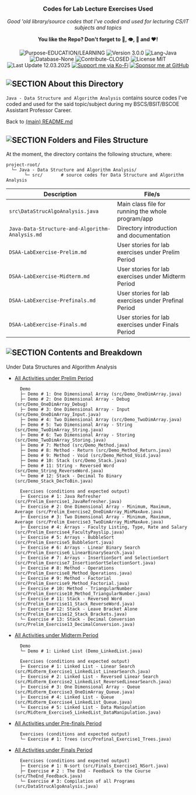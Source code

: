 <!-- <p align="center"><img src="/md_assets/octocat.gif" alt="Logo" width="130" height="130"></p> -->
<h3 align="center">Codes for Lab Lecture Exercises Used</h3>
<p align="center"><em>Good 'old library/source codes that I've coded and used for lecturing CS/IT subjects and topics</em></p>
<p align="center"><strong>You like the Repo? Don't forget to 🌟, 👁️, 🔱 and ❤️!</strong></p>
<p align="center">
   <img src="https://img.shields.io/badge/Purpose-EDUCATION/LEARNING-%2300416a?logoColor=white&labelColor=%2300416a&color=%2324292e&textColor=white" alt="Purpose-EDUCATION/LEARNING">
   <img src="https://img.shields.io/badge/Version-3.0.0-%2300416a?logoColor=white&labelColor=%2300416a&color=%2324292e&textColor=white" alt="Version 3.0.0">
   <img src="https://img.shields.io/badge/Lang-Java-%2300416a?logoColor=white&labelColor=%2300416a&color=%2324292e&textColor=white" alt="Lang-Java">
   <img src="https://img.shields.io/badge/Database-None-%2300416a?logoColor=white&labelColor=%2300416a&color=%2324292e&textColor=white" alt="Database-None">
   <img src="https://img.shields.io/badge/Contribute-CLOSED-%2300416a?logoColor=white&labelColor=%2300416a&color=%2324292e&textColor=white" alt="Contribute-CLOSED">
   <img src="https://img.shields.io/badge/License-MIT-%2300416a?logoColor=white&labelColor=%2300416a&color=%2324292e&textColor=white" alt="License MIT">
   <img src="https://img.shields.io/badge/Last%20Update-12.03.2025-%2300416a?logoColor=white&labelColor=%2300416a&color=%2324292e&textColor=white" alt="Last Update 12.03.2025">
   <a href="https://ko-fi.com/thenocturnaldevgypsy"><img src="https://img.shields.io/badge/Support%20me%20via%20Ko--Fi-%2300416a?logo=ko-fi&logoColor=white&color=%2300416a&textColor=white" alt="Support me via Ko-Fi"></a>
<a href="https://github.com/sponsors/thenocturnaldevgypsy"><img src="https://custom-icon-badges.demolab.com/badge/Sponsor%20me%20at%20GitHub-%2300416a?logo=heart&logoColor=white&color=%2300416a&textColor=white" alt="Sponsor me at GitHub"></a>
</p>

## ![SECTION About this Directory](https://custom-icon-badges.demolab.com/badge/-About%20this%20Directory-2471AE?logo=repo&logoColor=white&labelColor=2471AE)

`Java - Data Structure and Algorithm Analysis` contains source codes I've coded and used for the said topic/subject during my BSCS/BSIT/BSCOE Assistant Professor Career.

Back to [(main) README.md](../README.md)

## ![SECTION Folders and Files Structure](https://custom-icon-badges.demolab.com/badge/-Folders%20and%20Files%20Structure-2471AE?logo=file-submodule&logoColor=white&labelColor=2471AE)

At the moment, the directory contains the following structure, where:
```
project-root/
  └─ Java - Data Structure and Algorithm Analysis/
       └─ src/       # source codes for Data Structure and Algorithm Analysis
```

| Description | File/s |
| ------------- | ------------- |
| `src\DataStrucAlgoAnalysis.java` | Main class file for running the whole program/app |
| `Java-Data-Structure-and-Algorithm-Analysis.md` | Directory introduction and documentation |
| `DSAA-LabExercise-Prelim.md` | User stories for lab exercises under Prelim Period |
| `DSAA-LabExercise-Midterm.md` | User stories for lab exercises under Midterm Period |
| `DSAA-LabExercise-Prefinals.md` | User stories for lab exercises under Prefinal Period |
| `DSAA-LabExercise-Finals.md` | User stories for lab exercises under Finals Period |

## ![SECTION Contents and Breakdown](https://custom-icon-badges.demolab.com/badge/-Contents%20and%20Breakdown-2471AE?logo=book&logoColor=white&labelColor=2471AE)
Under Data Structures and Algorithm Analysis
- [All Activities under Prelim Period](DSAA-LabExercise-Prelim.md)
  ```
    Demo
    ├─ Demo # 1: One Dimensional Array (src/Demo_OneDimArray.java)
    ├─ Demo # 2: One Dimensional Array - Debug (src/Demo_OneDimArray_Debug)
    ├─ Demo # 3: One Dimensional Array - Input (src/Demo_OneDimArray_Input.java)
    ├─ Demo # 4: Two Dimensional Array (src/Demo_TwoDimArray.java)
    ├─ Demo # 5: Two Dimensional Array - String (src/Demo_TwoDimArray_String.java)
    ├─ Demo # 6: Two Dimensional Array - Storing (src/Demo_TwoDimArray_Storing.java)
    ├─ Demo # 7: Method (src/Demo_Method.java)
    ├─ Demo # 8: Method - Return (src/Demo_Method_Return.java)
    ├─ Demo # 9: Method - Void (src/Demo_Method_Void.java)
    ├─ Demo # 10: Stack (src/Demo_Stack.java)
    ├─ Demo # 11: String - Reversed Word (src/Demo_String_ReverseWord.java)
    └─ Demo # 12: Stack - Decimal To Binary (src/Demo_Stack_DecToBin.java)

    Exercises (conditions and expected output)
    ├─ Exercise # 1: Java Refresher (src/Prelim_Exercise1_JavaRefresher.java)
    ├─ Exercise # 2: One Dimensional Array - Minimum, Maximum, Average (src/Prelim_Exercise2_OneDimArray_MinMaxAve.java)
    ├─ Exercise # 3: Two Dimensional Array - Minimum, Maximum, Average (src/Prelim_Exercise3_TwoDimArray_MinMaxAve.java)
    ├─ Exercise # 4: Arrays - Faculty Listing, Type, Rate and Salary (src/Prelim_Exercise4_FacultyPayslip.java)
    ├─ Exercise # 5: Arrays - BubbleSort (src/Prelim_Exercise5_BubbleSort.java)
    ├─ Exercise # 6: Arrays - Linear Binary Search (src/Prelim_Exercise6_LinearBinarySearch.java)
    ├─ Exercise # 7: Arrays - InsertionSort and SelectionSort (src/Prelim_Exercise7_InsertionSortSelectionSort.java)
    ├─ Exercise # 8: Method - Operations (src/Prelim_Exercise8_Method_Operations.java)
    ├─ Exercise # 9: Method - Factorial (src/Prelim_Exercise9_Method_Factorial.java)
    ├─ Exercise # 10: Method - TriangularNumber (src/Prelim_Exercise10_Method_TriangularNumber.java)
    ├─ Exercise # 11: Stack - Reversed Word (src/Prelim_Exercise11_Stack_ReverseWord.java)
    ├─ Exercise # 12: Stack - Leave Bracket Alone (src/Prelim_Exercise12_Stack_Brackets.java)
    └─ Exercise # 13: Stack - Decimal Conversion (src/Prelim_Exercise13_DecimalConversion.java)
  ```
- [All Activities under Midterm Period](DSAA-LabExercise-Midterm.md)
  ```
    Demo
    └─ Demo # 1: Linked List (Demo_LinkedList.java)

    Exercises (conditions and expected output)
    ├─ Exercise # 1: Linked List - Linear Search (src/Midterm_Exercise1_LinkedList_LinearSearch.java)
    ├─ Exercise # 2: Linked List - Reversed Linear Search (src/Midterm_Exercise2_LinkedList_ReversedLinearSearch.java)
    ├─ Exercise # 3: One Dimensional Array - Queue (src/Midterm_Exercise3_OneDimArray_Queue.java)
    ├─ Exercise # 4: Linked List - Queue (src/Midterm_Exercise4_LinkedList_Queue.java)
    └─ Exercise # 5: Linked List - Data Manipulation (src/Midterm_Exercise5_LinkedList_DataManipulation.java)
  ```
- [All Activities under Pre-finals Period](DSAA-LabExercise-Prefinals.md)
  ```
    Exercises (conditions and expected output)
    └─ Exercise # 1: Trees (src/Prefinal_Exercise1_Trees.java)
  ```
- [All Activities under Finals Period](DSAA-LabExercise-Finals.md)
  ```
    Exercises (conditions and expected output)
    ├─ Exercise # 1: N-sort (src/Finals_Exercise1_NSort.java)
    ├─ Exercise # 2 : The End - Feedback to the Course (src/TheEnd_Feedback.java)
    └─ Exercise # 3: Compilation of all Programs (src/DataStrucAlgoAnalysis.java)
  ```